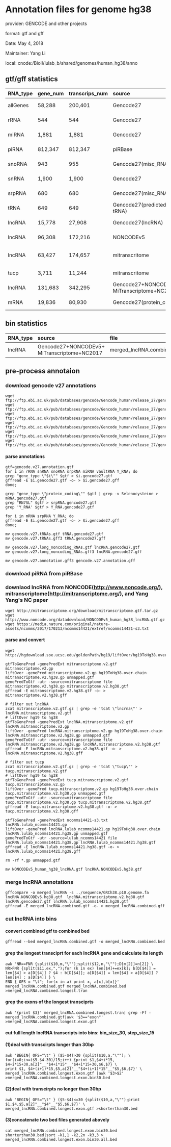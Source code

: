 # Annotation files for genome hg38
provider: GENCODE and other projects

format: gtf and gff

Date: May 4, 2018

Maintainer: Yang Li

local: cnode:/BioII/lulab_b/shared/genomes/human_hg38/anno


## gtf/gff statistics

| **RNA_type** | **gene_num** | **transcrips_num** | **source** | **file** | **Date** | **Download/Processed** | **Note** |
| :------- |:-------|:------|:-----|:---------|:-----|:-----|:------|
| allGenes | 58,288 | 200,401 | Gencode27 | gencode.v27.annotation.gtf / gencode.v27.annotation.gff | 2018.5.4 | [D/D](#download-gencode-v27-annotations) ||
| rRNA  | 544 | 544 | Gencode27 | rRNA.gencode27.gtf / rRNA.gencode27.gff | 2018.5.4 | [P/P](#parse-annotations) | |
| miRNA | 1,881 | 1,881 | Gencode27 | miRNA.gencode27.gtf / miRNA.gencode27.gff | 2018.5.4 | [P/P](#parse-annotations) | |
| piRNA | 812,347 | 812,347 | piRBase | piRNA.piRBase.hg38.gtf / piRNA.piRBase.hg38.gff | 2018.5.4 | [D/D](#download-piRNA-from-piRBase) ||
| snoRNA | 943 | 955 | Gencode27(misc_RNA) | snoRNA.gencode27.gtf / snoRNA.gencode27.gtf | 2018.5.4 | [P/P](#parse-annotations) ||
| snRNA | 1,900 | 1,900 | Gencode27 | snRNA.gencode27.gtf / snRNA.gencode27.gtf | 2018.5.4 | [P/P](#parse-annotations) ||
| srpRNA | 680 | 680 | Gencode27(misc_RNA) | srpRNA.gencode27.gtf / srpRNA.gencode27.gff | 2018.5.4 | [P/P](#parse-annotations) ||
| tRNA | 649 | 649 | Gencode27(predicted tRNA) | tRNA.gencode27.gtf / tRNA.gencode27.gff | 2018.5.4 | [D/D](#download-gencode-v27-annotations) ||
| lncRNA | 15,778 | 27,908 | Gencode27(lncRNA) | lncRNA.gencode27.gtf / lncRNA.gencode27.gff | 2018.5.4 | [D/D](#download-gencode-v27-annotations) ||
| lncRNA | 96,308 | 172,216 | NONCODEv5 | lncRNA.NONCODEv5.hg38.gtf / lncRNA.NONCODEv5.hg38.gff | 2018.5.4 | [P/P](#parse-and-convert) ||
| lncRNA | 63,427 | 174,657 | mitranscritome | lncRNA.mitranscriptome.v2.hg38.gtf / lncRNA.mitranscriptome.v2.hg38.gff | 2018.5.4 | [P/P](#parse-and-convert) ||
| tucp | 3,711 | 11,244 | mitranscritome | tucp.mitranscriptome.v2.hg38.gtf / tucp.mitranscriptome.v2.hg38.gff | 2018.5.4 | [P/P](#parse-and-convert) ||
| lncRNA | 131,683| 342,295 | Gencode27+NONCODEv5+ MiTranscriptome+NC2017 | merged_lncRNA.combined.gtf / merged_lncRNA.combined.gff | 2018.5.4 | [P/P](#parse-and-convert) ||
| mRNA | 19,836 | 80,930 | Gencode27(protein_coding) | mRNA.gencode27.gtf / mRNA.gencode27.gff | 2018.5.4 | [P/P](#parse-annotations) ||


## bin statistics

| **RNA_type** | **source** | **file** | **Date** | **Download/Processed** | **Note** |
| :------- |:-----|:---------|:-----|:-----|:------|
| lncRNA | Gencode27+NONCODEv5+ MiTranscriptome+NC2017 | merged_lncRNA.combined.longest.exon.bin30.all.bed | 2018.5.4 | [P](#cut-lncRNA-into-bins) | |

## pre-process annotaion
### download gencode v27 annotations

```
wget ftp://ftp.ebi.ac.uk/pub/databases/gencode/Gencode_human/release_27/gencode.v27.annotation.gtf.gz
wget ftp://ftp.ebi.ac.uk/pub/databases/gencode/Gencode_human/release_27/gencode.v27.annotation.gff3.gz
wget ftp://ftp.ebi.ac.uk/pub/databases/gencode/Gencode_human/release_27/gencode.v27.long_noncoding_RNAs.gtf.gz
wget ftp://ftp.ebi.ac.uk/pub/databases/gencode/Gencode_human/release_27/gencode.v27.long_noncoding_RNAs.gff3.gz
wget ftp://ftp.ebi.ac.uk/pub/databases/gencode/Gencode_human/release_27/gencode.v27.tRNAs.gtf.gz
wget ftp://ftp.ebi.ac.uk/pub/databases/gencode/Gencode_human/release_27/gencode.v27.tRNAs.gff3.gz
```

#### parse annotations

```
gtf=gencode.v27.annotation.gtf
for i in rRNA snRNA snoRNA srpRNA miRNA vaultRNA Y_RNA; do
grep "gene_type \"$i\"" $gtf > $i.gencode27.gtf
gffread -E $i.gencode27.gtf -o- > $i.gencode27.gff
done;

grep "gene_type \"protein_coding\"" $gtf | grep -v Selenocysteine > mRNA.gencode27.gtf
grep "RN7SL" $gtf > srpRNA.gencode27.gtf
grep 'Y_RNA' $gtf > Y_RNA.gencode27.gtf

for i in mRNA srpRNA Y_RNA; do
gffread -E $i.gencode27.gtf -o- > $i.gencode27.gff
done;

mv gencode.v27.tRNAs.gtf tRNA.gencode27.gtf
mv gencode.v27.tRNAs.gff3 tRNA.gencode27.gff

mv gencode.v27.long_noncoding_RNAs.gtf lncRNA.gencode27.gtf
mv gencode.v27.long_noncoding_RNAs.gff3 lncRNA.gencode27.gff

mv gencode.v27.annotation.gff3 gencode.v27.annotation.gff
```

### download piRNA from piRBase

### downlaod lncRNA from NONCODE(http://www.noncode.org/), mitranscriptome(http://mitranscriptome.org/), and Yang Yang's NC paper

```
wget http://mitranscriptome.org/download/mitranscriptome.gtf.tar.gz
wget http://www.noncode.org/datadownload/NONCODEv5_human_hg38_lncRNA.gtf.gz
wget https://media.nature.com/original/nature-assets/ncomms/2017/170213/ncomms14421/extref/ncomms14421-s3.txt
```

#### parse and convert
```
wget http://hgdownload.soe.ucsc.edu/goldenPath/hg19/liftOver/hg19ToHg38.over.chain.gz

gtfToGenePred -genePredExt mitranscriptome.v2.gtf mitranscriptome.v2.gp
liftOver -genePred mitranscriptome.v2.gp hg19ToHg38.over.chain mitranscriptome.v2.hg38.gp unmapped.gtf
genePredToGtf -utr -source=mitranscriptome file mitranscriptome.v2.hg38.gp mitranscriptome.v2.hg38.gtf
gffread -E mitranscriptome.v2.hg38.gtf -o- > mitranscriptome.v2.hg38.gff

# filter out lncRNA
zcat mitranscriptome.v2.gtf.gz | grep -e 'tcat \"lncrna\"' > lncRNA.mitranscriptome.v2.gtf
# liftOver hg19 to hg38
gtfToGenePred -genePredExt lncRNA.mitranscriptome.v2.gtf lncRNA.mitranscriptome.v2.gp
liftOver -genePred lncRNA.mitranscriptome.v2.gp hg19ToHg38.over.chain lncRNA.mitranscriptome.v2.hg38.gp unmapped.gtf
genePredToGtf -utr -source=mitranscriptome file lncRNA.mitranscriptome.v2.hg38.gp lncRNA.mitranscriptome.v2.hg38.gtf
gffread -E lncRNA.mitranscriptome.v2.hg38.gtf -o- > lncRNA.mitranscriptome.v2.hg38.gff

# filter out tucp
zcat mitranscriptome.v2.gtf.gz | grep -e 'tcat \"tucp\"' > tucp.mitranscriptome.v2.gtf
# liftOver hg19 to hg38
gtfToGenePred -genePredExt tucp.mitranscriptome.v2.gtf tucp.mitranscriptome.v2.gp
liftOver -genePred tucp.mitranscriptome.v2.gp hg19ToHg38.over.chain tucp.mitranscriptome.v2.hg38.gp unmapped.gtf
genePredToGtf -utr -source=mitranscriptome file tucp.mitranscriptome.v2.hg38.gp tucp.mitranscriptome.v2.hg38.gtf
gffread -E tucp.mitranscriptome.v2.hg38.gtf -o- > tucp.mitranscriptome.v2.hg38.gff

gtfToGenePred -genePredExt ncomms14421-s3.txt lncRNA.lulab_ncomms14421.gp
liftOver -genePred lncRNA.lulab_ncomms14421.gp hg19ToHg38.over.chain lncRNA.lulab_ncomms14421.hg38.gp unmapped.gtf
genePredToGtf -utr -source=lulab_ncomms14421 file lncRNA.lulab_ncomms14421.hg38.gp lncRNA.lulab_ncomms14421.hg38.gtf
gffread -E lncRNA.lulab_ncomms14421.hg38.gtf -o- > lncRNA.lulab_ncomms14421.hg38.gff

rm -rf *.gp unmapped.gtf

mv NONCODEv5_human_hg38_lncRNA.gtf lncRNA.NONCODEv5.hg38.gtf
```

### merge lncRNA annotations

```
gffcompare -o merged_lncRNA -s ../sequence/GRCh38.p10.genome.fa lncRNA.NONCODEv5.hg38.gtf  lncRNA.mitranscriptome.v2.hg38.gtf  lncRNA.gencode27.gtf lncRNA.lulab_ncomms14421.hg38.gtf
gffread -E merged_lncRNA.combined.gtf -o- > merged_lncRNA.combined.gff
```

### cut lncRNA into bins
#### convert combined gtf to combined bed
```
gffread --bed merged_lncRNA.combined.gtf -o merged_lncRNA.combined.bed
```
#### grep the longest transciprt for each lncRNA gene and calculate its length
```
awk 'NR==FNR {split($10,m,"\"");split($12,n,"\"");D[m[2]]=n[2]} \
NR>FNR {split($11,ex,",");for (k in ex) len[$4]+=ex[k]; b[D[$4]] = len[$4] > a[D[$4]] ? $4 : b[D[$4]]; a[D[$4]] = len[$4] > a[D[$4]] ? len[$4] : a[D[$4]] } \
END { OFS = "\t"; for(x in a) print x, a[x],b[x]}' merged_lncRNA.combined.gtf merged_lncRNA.combined.bed >merged_lncRNA.combined.longest.tran
```
#### grep the exons of the longest transciprts
```
awk '{print $3}' merged_lncRNA.combined.longest.tran| grep -Ff - merged_lncRNA.combined.gtf|awk '$3=="exon"' >merged_lncRNA.combined.longest.exon.gtf
```
#### cut full length lncRNA transcripts into bins: bin_size_30, step_size_15
#### (1)deal with transcirpts longer than 30bp
```
awk 'BEGIN{ OFS="\t" } ($5-$4)>30 {split($10,a,"\""); \
for(i=0;i<=($5-$4-30)/15;i++) {print $1,$4+i*15, $4+i*15+30,a[2]"__"$4+i*15"__"$4+i*15+30,$6,$7} \
print $1, $4+(i+1)*15,$5,a[2]"__"$4+(i+1)*15"__"$5,$6,$7}' \
merged_lncRNA.combined.longest.exon.gtf |awk '$3>$2' >merged_lncRNA.combined.longest.exon.bin30.bed
```

#### (2)deal with transcirpts no longer than 30bp
```
awk 'BEGIN{ OFS="\t" } ($5-$4)<=30 {split($10,a,"\"");print $1,$4,$5,a[2]"__"$4"__"$5,$6,$7}' \
merged_lncRNA.combined.longest.exon.gtf >shorterthan30.bed
```
#### (3)concatenate two bed files generated abovely
```
cat merged_lncRNA.combined.longest.exon.bin30.bed shorterthan30.bed|sort -k1,1 -k2,2n -k3,3 > merged_lncRNA.combined.longest.exon.bin30.all.bed
```
